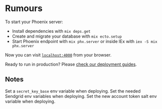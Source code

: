 # Rumours

To start your Phoenix server:

  * Install dependencies with `mix deps.get`
  * Create and migrate your database with `mix ecto.setup`
  * Start Phoenix endpoint with `mix phx.server` or inside IEx with `iex -S mix phx.server`

Now you can visit [`localhost:4000`](http://localhost:4000) from your browser.

Ready to run in production? Please [check our deployment guides](https://hexdocs.pm/phoenix/deployment.html).

## Notes
  Set a `secret_key_base` env variable when deploying.
  Set the needed Sendgrid env variables when deploying.
  Set the new account token salt env variable when deploying.
